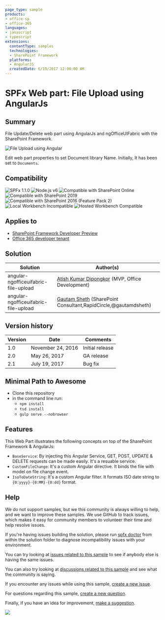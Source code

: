 ```yaml
---
page_type: sample
products:
- office-sp
- office-365
languages:
- javascript
- typescript
extensions:
  contentType: samples
  technologies:
  - SharePoint Framework
  platforms:
  - AngularJS
  createdDate: 6/19/2017 12:00:00 AM
---
```

# SPFx Web part: File Upload using AngularJs

## Summary

File Update/Delete web part using AngularJs and ngOfficeUIFabric with the SharePoint Framework.

![File Upload using Angular](./assets/NG%20File%20Upload.png)

Edit web part properties to set Document library Name. Initially, It has been set to `Documents`.


## Compatibility

![SPFx 1.1.0](https://img.shields.io/badge/SPFx-1.1.0-green.svg)
![Node.js v6](https://img.shields.io/badge/Node.js-v6-green.svg) 
![Compatible with SharePoint Online](https://img.shields.io/badge/SharePoint%20Online-Compatible-green.svg)
![Compatible with SharePoint 2019](https://img.shields.io/badge/SharePoint%20Server%202019-Compatible-green.svg)
![Compatible with SharePoint 2016 (Feature Pack 2)](https://img.shields.io/badge/SharePoint%20Server%202016%20(Feature%20Pack%202)-Compatible-green.svg )
![Local Workbench Incompatible](https://img.shields.io/badge/Local%20Workbench-Incompatible-red.svg "Requires access to SharePoint document libraries")
![Hosted Workbench Compatible](https://img.shields.io/badge/Hosted%20Workbench-Compatible-green.svg)

## Applies to

* [SharePoint Framework Developer Preview](https://docs.microsoft.com/sharepoint/dev/spfx/sharepoint-framework-overview)
* [Office 365 developer tenant](https://docs.microsoft.com/sharepoint/dev/spfx/set-up-your-developer-tenant)

## Solution

Solution|Author(s)
--------|---------
angular-ngofficeuifabric-file-upload | [Atish Kumar Dipongkor](https://github.com/dipongkor) (MVP, Office Development)
angular-ngofficeuifabric-file-upload | [Gautam Sheth](https://github.com/gautamdsheth) (SharePoint Consultant,RapidCircle,@gautamdsheth)

## Version history

Version|Date|Comments
-------|----|--------
1.0|November 24, 2016|Initial release
2.0|May 26, 2017|GA release
2.1|July 19, 2017|Bug fix

## Minimal Path to Awesome

- Clone this repository
- in the command line run:
  - `npm install`
  - `tsd install`
  - `gulp serve --nobrowser`

## Features

This Web Part illustrates the following concepts on top of the SharePoint Framework & AngularJs:

- `BaseService`: By injecting this Angular Service, GET, POST, UPDATE & DELETE requests can be made easily. It's a resuable service.
- `CustomFileChange`: It's a custom Angular directive. It binds the file with model on file change event.
- `IsoToDateString`: It's a custom Angular filter. It formats ISO date string to `{0:yyyy}-{0:MM}-{0:dd}` format.

## Help

We do not support samples, but we this community is always willing to help, and we want to improve these samples. We use GitHub to track issues, which makes it easy for  community members to volunteer their time and help resolve issues.

If you're having issues building the solution, please run [spfx doctor](https://pnp.github.io/cli-microsoft365/cmd/spfx/spfx-doctor/) from within the solution folder to diagnose incompatibility issues with your environment.

You can try looking at [issues related to this sample](https://github.com/pnp/sp-dev-fx-webparts/issues?q=label%3Aangular-ngofficeuifabric-file-upload) to see if anybody else is having the same issues.

You can also try looking at [discussions related to this sample](https://github.com/pnp/sp-dev-fx-webparts/discussions?discussions_q=label%3Aangular-ngofficeuifabric-file-upload) and see what the community is saying.

If you encounter any issues while using this sample, [create a new issue](https://github.com/pnp/sp-dev-fx-webparts/issues/new?assignees=&labels=Needs%3A+Triage+%3Amag%3A%2Ctype%3Abug-suspected%2Csample%3A%20angular-ngofficeuifabric-file-upload&template=bug-report.yml&sample=angular-ngofficeuifabric-file-upload&authors=@@waldekmastykarz&title=angular-ngofficeuifabric-file-upload%20-%20).

For questions regarding this sample, [create a new question](https://github.com/pnp/sp-dev-fx-webparts/issues/new?assignees=&labels=Needs%3A+Triage+%3Amag%3A%2Ctype%3Aquestion%2Csample%3A%20angular-ngofficeuifabric-file-upload&template=question.yml&sample=angular-ngofficeuifabric-file-upload&authors=@@waldekmastykarz&title=angular-ngofficeuifabric-file-upload%20-%20).

Finally, if you have an idea for improvement, [make a suggestion](https://github.com/pnp/sp-dev-fx-webparts/issues/new?assignees=&labels=Needs%3A+Triage+%3Amag%3A%2Ctype%3Aenhancement%2Csample%3A%20angular-ngofficeuifabric-file-upload&template=question.yml&sample=angular-ngofficeuifabric-file-upload&authors=@@waldekmastykarz&title=angular-ngofficeuifabric-file-upload%20-%20).

<img src="https://telemetry.sharepointpnp.com/sp-dev-fx-webparts/samples/angular-ngofficeuifabric-file-upload" />
